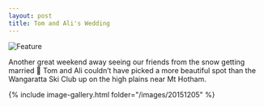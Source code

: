 ```yaml
---
layout: post
title: Tom and Ali's Wedding
---
```


![Feature](http://damienstpierre.com/images/features/IMG_1516.jpg)


Another great weekend away seeing our friends from the snow getting married 🙂 Tom and Ali couldn’t have picked a more beautiful spot than the Wangaratta Ski Club up on the high plains near Mt Hotham.


{% include image-gallery.html folder="/images/20151205" %}
